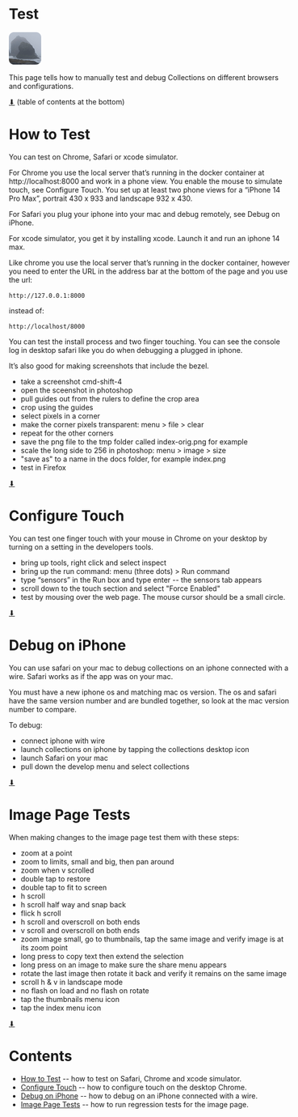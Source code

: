 # Test

[![icon](rounded-icon.png)](#)

This page tells how to manually test and debug Collections on
different browsers and configurations.

[⬇](#Contents) (table of contents at the bottom)

# How to Test

You can test on Chrome, Safari or xcode simulator.

For Chrome you use the local server that’s running in the docker
container at http://localhost:8000 and work in a phone view. You
enable the mouse to simulate touch, see Configure Touch. You set up at
least two phone views for a “iPhone 14 Pro Max”, portrait 430 x 933
and landscape 932 x 430.

For Safari you plug your iphone into your mac and debug remotely, see
Debug on iPhone.

For xcode simulator, you get it by installing xcode.  Launch it and
run an iphone 14 max.

Like chrome you use the local server that’s running in the docker
container, however you need to enter the URL in the address bar at the
bottom of the page and you use the url:

~~~
http://127.0.0.1:8000
~~~

instead of:

~~~
http://localhost/8000
~~~

You can test the install process and two finger touching.  You can see
the console log in desktop safari like you do when debugging a plugged
in iphone.

It’s also good for making screenshots that include the bezel.

* take a screenshot cmd-shift-4
* open the sceenshot in photoshop
* pull guides out from the rulers to define the crop area
* crop using the guides
* select pixels in a corner
* make the corner pixels transparent: menu > file > clear
* repeat for the other corners
* save the png file to the tmp folder called index-orig.png for example
* scale the long side to 256 in photoshop: menu > image > size
* "save as" to a name in the docs folder, for example index.png
* test in Firefox

[⬇](#Contents)

# Configure Touch

You can test one finger touch with your mouse in Chrome on your
desktop by turning on a setting in the developers tools.

* bring up tools, right click and select inspect
* bring up the run command: menu (three dots) > Run command
* type “sensors” in the Run box and type enter -- the sensors tab appears
* scroll down to the touch section and select "Force Enabled"
* test by mousing over the web page.  The mouse cursor should be a small circle.

[⬇](#Contents)

# Debug on iPhone

You can use safari on your mac to debug collections on an iphone
connected with a wire.  Safari works as if the app was on your mac.

You must have a new iphone os and matching mac os version. The os and
safari have the same version number and are bundled together, so look
at the mac version number to compare.

To debug:

* connect iphone with wire
* launch collections on iphone by tapping the collections desktop icon
* launch Safari on your mac
* pull down the develop menu and select collections

[⬇](#Contents)

# Image Page Tests

When making changes to the image page test them with these steps:

* zoom at a point
* zoom to limits, small and big, then pan around
* zoom when v scrolled
* double tap to restore
* double tap to fit to screen
* h scroll
* h scroll half way and snap back
* flick h scroll
* h scroll and overscroll on both ends
* v scroll and overscroll on both ends
* zoom image small, go to thumbnails, tap the same image and verify image is at its zoom point
* long press to copy text then extend the selection
* long press on an image to make sure the share menu appears
* rotate the last image then rotate it back and verify it remains on the same image
* scroll h & v in landscape mode
* no flash on load and no flash on rotate
* tap the thumbnails menu icon
* tap the index menu icon

[⬇](#Contents)

<style>body { max-width: 40em}</style>

# Contents

* [How to Test](#how-to-test) -- how to test on Safari, Chrome and xcode simulator.
* [Configure Touch](#configure-touch) -- how to configure touch on the desktop Chrome.
* [Debug on iPhone](#debug-on-iphone) -- how to debug on an iPhone connected with a wire.
* [Image Page Tests](#image-page-tests) -- how to run regression tests for the image page.
